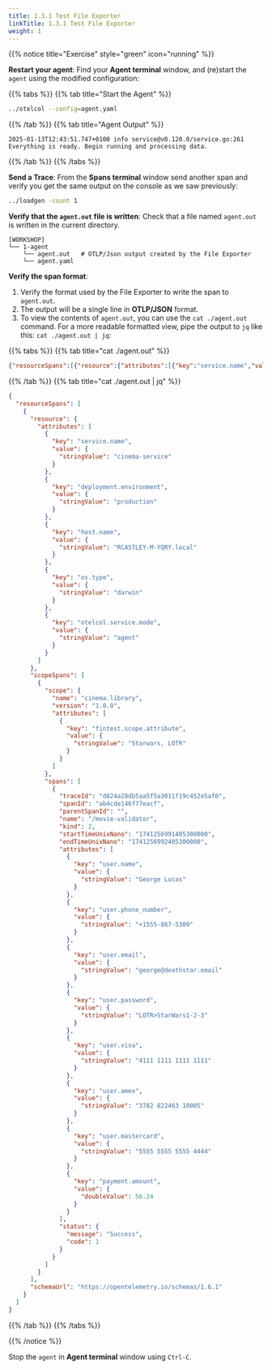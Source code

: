 ```yaml
---
title: 1.3.1 Test File Exporter
linkTitle: 1.3.1 Test File Exporter
weight: 1
---
```


{{% notice title="Exercise" style="green" icon="running" %}}

**Restart your agent**: Find your **Agent terminal** window, and (re)start the `agent` using the modified configuration:

{{% tabs %}}
{{% tab title="Start the Agent" %}}

```bash
../otelcol --config=agent.yaml
```

{{% /tab %}}
{{% tab title="Agent Output" %}}

```text
2025-01-13T12:43:51.747+0100 info service@v0.120.0/service.go:261 Everything is ready. Begin running and processing data.
```

{{% /tab %}}
{{% /tabs %}}

**Send a Trace**: From the **Spans terminal** window send another span and verify you get the same output on the console as we saw previously:

```bash { title="Start Load Generator" }
../loadgen -count 1
```

**Verify that the `agent.out` file is written**: Check that a file named `agent.out` is written in the current directory.

```text { title="Updated Directory Structure" }
[WORKSHOP]
└── 1-agent
    └── agent.out   # OTLP/Json output created by the File Exporter
    └── agent.yaml
```

**Verify the span format**:

1. Verify the format used by the File Exporter to write the span to `agent.out`.  
2. The output will be a single line in **OTLP/JSON** format.
3. To view the contents of `agent.out`, you can use the `cat ./agent.out` command. For a more readable formatted view, pipe the output to `jq` like this: `cat ./agent.out | jq`:

{{% tabs %}}
{{% tab title="cat ./agent.out" %}}

```json
{"resourceSpans":[{"resource":{"attributes":[{"key":"service.name","value":{"stringValue":"cinema-service"}},{"key":"deployment.environment","value":{"stringValue":"production"}},{"key":"host.name","value":{"stringValue":"workshop-instance"}},{"key":"os.type","value":{"stringValue":"linux"}},{"key":"otelcol.service.mode","value":{"stringValue":"agent"}}]},"scopeSpans":[{"scope":{"name":"cinema.library","version":"1.0.0","attributes":[{"key":"fintest.scope.attribute","value":{"stringValue":"Starwars, LOTR"}}]},"spans":[{"traceId":"d824a28db5aa5f5a3011f19c452e5af0","spanId":"ab4cde146f77eacf","parentSpanId":"","name":"/movie-validator","kind":2,"startTimeUnixNano":"1741256991405300000","endTimeUnixNano":"1741256992405300000","attributes":[{"key":"user.name","value":{"stringValue":"George Lucas"}},{"key":"user.phone_number","value":{"stringValue":"+1555-867-5309"}},{"key":"user.email","value":{"stringValue":"george@deathstar.email"}},{"key":"user.password","value":{"stringValue":"LOTR\u003eStarWars1-2-3"}},{"key":"user.visa","value":{"stringValue":"4111 1111 1111 1111"}},{"key":"user.amex","value":{"stringValue":"3782 822463 10005"}},{"key":"user.mastercard","value":{"stringValue":"5555 5555 5555 4444"}},{"key":"payment.amount","value":{"doubleValue":56.24}}],"status":{"message":"Success","code":1}}]}],"schemaUrl":"https://opentelemetry.io/schemas/1.6.1"}]}
```

{{% /tab %}}
{{% tab title="cat ./agent.out | jq" %}}

```json
{
  "resourceSpans": [
    {
      "resource": {
        "attributes": [
          {
            "key": "service.name",
            "value": {
              "stringValue": "cinema-service"
            }
          },
          {
            "key": "deployment.environment",
            "value": {
              "stringValue": "production"
            }
          },
          {
            "key": "host.name",
            "value": {
              "stringValue": "RCASTLEY-M-YQRY.local"
            }
          },
          {
            "key": "os.type",
            "value": {
              "stringValue": "darwin"
            }
          },
          {
            "key": "otelcol.service.mode",
            "value": {
              "stringValue": "agent"
            }
          }
        ]
      },
      "scopeSpans": [
        {
          "scope": {
            "name": "cinema.library",
            "version": "1.0.0",
            "attributes": [
              {
                "key": "fintest.scope.attribute",
                "value": {
                  "stringValue": "Starwars, LOTR"
                }
              }
            ]
          },
          "spans": [
            {
              "traceId": "d824a28db5aa5f5a3011f19c452e5af0",
              "spanId": "ab4cde146f77eacf",
              "parentSpanId": "",
              "name": "/movie-validator",
              "kind": 2,
              "startTimeUnixNano": "1741256991405300000",
              "endTimeUnixNano": "1741256992405300000",
              "attributes": [
                {
                  "key": "user.name",
                  "value": {
                    "stringValue": "George Lucas"
                  }
                },
                {
                  "key": "user.phone_number",
                  "value": {
                    "stringValue": "+1555-867-5309"
                  }
                },
                {
                  "key": "user.email",
                  "value": {
                    "stringValue": "george@deathstar.email"
                  }
                },
                {
                  "key": "user.password",
                  "value": {
                    "stringValue": "LOTR>StarWars1-2-3"
                  }
                },
                {
                  "key": "user.visa",
                  "value": {
                    "stringValue": "4111 1111 1111 1111"
                  }
                },
                {
                  "key": "user.amex",
                  "value": {
                    "stringValue": "3782 822463 10005"
                  }
                },
                {
                  "key": "user.mastercard",
                  "value": {
                    "stringValue": "5555 5555 5555 4444"
                  }
                },
                {
                  "key": "payment.amount",
                  "value": {
                    "doubleValue": 56.24
                  }
                }
              ],
              "status": {
                "message": "Success",
                "code": 1
              }
            }
          ]
        }
      ],
      "schemaUrl": "https://opentelemetry.io/schemas/1.6.1"
    }
  ]
}
```

{{% /tab %}}
{{% /tabs %}}

{{% /notice %}}

Stop the `agent` in **Agent terminal** window using `Ctrl-C`.

